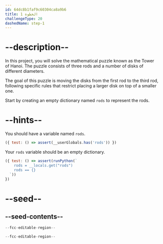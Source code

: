 ```yaml
---
id: 64dc8b1faf9c60304ca8a9b6
title: الخطوة 1
challengeType: 20
dashedName: step-1
---
```


# --description--

In this project, you will solve the mathematical puzzle known as the Tower of Hanoi. The puzzle consists of three rods and a number of disks of different diameters.

The goal of this puzzle is moving the disks from the first rod to the third rod, following specific rules that restrict placing a larger disk on top of a smaller one.

Start by creating an empty dictionary named `rods` to represent the rods.

# --hints--

You should have a variable named `rods`.

```js
({ test: () => assert(__userGlobals.has('rods')) })
```

Your `rods` variable should be an empty dictionary.

```js
({ test: () => assert(runPython(`
    rods = __locals.get("rods")
    rods == {}
  `))
})
```

# --seed--

## --seed-contents--

```py
--fcc-editable-region--

--fcc-editable-region--
```

